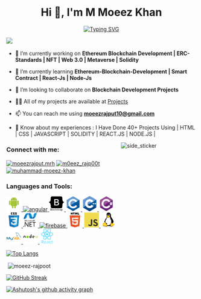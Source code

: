 <h1 align="center">Hi 👋, I'm M Moeez Khan</h1>
<p align="center" dir="auto">
<a href="https://git.io/typing-svg"><img src="https://readme-typing-svg.herokuapp.com?font=monospace&color=2BF736&center=true&vCenter=true&width=600&lines=Welcome+to+My+Profile.+;A+Passionate+Blockchain+Developer+And;A+Cyber+Security+Enthusiast." alt="Typing SVG" /></a>
</p>

![](https://komarev.com/ghpvc/?username=Moeez-Rajpoot&color=blue)

- 🔭 I’m currently working on **Ethereum Blockchain Development | ERC-Standards | NFT | Web 3.0 | Metaverse | Solidity**

- 🌱 I’m currently learning **Ethereum-Blockchain-Development | Smart Contract | React-Js | Node-Js**

- 👯 I’m looking to collaborate on **Blockchain Development Projects**

- 👨‍💻 All of my projects are available at [Projects](https://github.com/Moeez-Rajpoot?tab=repositories)

- 📫 You can reach me using **moeezrajput10@gmail.com**

- 📄 Know about my experiences : I Have Done 40+ Projects Using | HTML | CSS | JAVASCRIPT | SOLIDITY | REACT.JS | NODE.JS |

<img align="right" width="200px" height="200px" alt="side_sticker" src="https://camo.githubusercontent.com/ffbf71edb9eb65671926a8cc42a5a740bf5b799a9b93699a3a0de76e1793a80b/68747470733a2f2f6d656469612e67697068792e636f6d2f6d656469612f54456e586b637348725034596564436868412f67697068792e676966" data-canonical-src="https://media.giphy.com/media/TEnXkcsHrP4YedChhA/giphy.gif" style="max-width: 100%;">
<h3 align="left">Connect with me:</h3>
<p align="left">
<a href="https://fb.com/moeezrajput.mrh" target="blank"><img align="center" src="https://raw.githubusercontent.com/rahuldkjain/github-profile-readme-generator/master/src/images/icons/Social/facebook.svg" alt="moeezrajput.mrh" height="30" width="40" /></a>
<a href="https://instagram.com/m0eez_rajp00t" target="blank"><img align="center" src="https://raw.githubusercontent.com/rahuldkjain/github-profile-readme-generator/master/src/images/icons/Social/instagram.svg" alt="m0eez_rajp00t" height="30" width="40" /></a>
<a href="https://linkedin.com/in/muhammad-moeez-khan-068788235" target="blank"><img align="center" src="https://raw.githubusercontent.com/rahuldkjain/github-profile-readme-generator/master/src/images/icons/Social/linked-in-alt.svg" alt="muhammad-moeez-khan" height="30" width="40" /></a>
</p>
<h3 align="left">Languages and Tools:</h3>
<p align="left"> <a href="https://developer.android.com" target="_blank" rel="noreferrer"> <img src="https://raw.githubusercontent.com/devicons/devicon/master/icons/android/android-original-wordmark.svg" alt="android" width="40" height="40"/> </a> <a href="https://angular.io" target="_blank" rel="noreferrer"> <img src="https://angular.io/assets/images/logos/angular/angular.svg" alt="angular" width="40" height="40"/> </a> <a href="https://getbootstrap.com" target="_blank" rel="noreferrer"> <img src="https://raw.githubusercontent.com/devicons/devicon/master/icons/bootstrap/bootstrap-plain-wordmark.svg" alt="bootstrap" width="40" height="40"/> </a> <a href="https://www.cprogramming.com/" target="_blank" rel="noreferrer"> <img src="https://raw.githubusercontent.com/devicons/devicon/master/icons/c/c-original.svg" alt="c" width="40" height="40"/> </a> <a href="https://www.w3schools.com/cpp/" target="_blank" rel="noreferrer"> <img src="https://raw.githubusercontent.com/devicons/devicon/master/icons/cplusplus/cplusplus-original.svg" alt="cplusplus" width="40" height="40"/> </a> <a href="https://www.w3schools.com/cs/" target="_blank" rel="noreferrer"> <img src="https://raw.githubusercontent.com/devicons/devicon/master/icons/csharp/csharp-original.svg" alt="csharp" width="40" height="40"/> </a> <a href="https://www.w3schools.com/css/" target="_blank" rel="noreferrer"> <img src="https://raw.githubusercontent.com/devicons/devicon/master/icons/css3/css3-original-wordmark.svg" alt="css3" width="40" height="40"/> </a> <a href="https://dotnet.microsoft.com/" target="_blank" rel="noreferrer"> <img src="https://raw.githubusercontent.com/devicons/devicon/master/icons/dot-net/dot-net-original-wordmark.svg" alt="dotnet" width="40" height="40"/> </a> <a href="https://firebase.google.com/" target="_blank" rel="noreferrer"> <img src="https://www.vectorlogo.zone/logos/firebase/firebase-icon.svg" alt="firebase" width="40" height="40"/> </a> <a href="https://www.w3.org/html/" target="_blank" rel="noreferrer"> <img src="https://raw.githubusercontent.com/devicons/devicon/master/icons/html5/html5-original-wordmark.svg" alt="html5" width="40" height="40"/> </a> <a href="https://developer.mozilla.org/en-US/docs/Web/JavaScript" target="_blank" rel="noreferrer"> <img src="https://raw.githubusercontent.com/devicons/devicon/master/icons/javascript/javascript-original.svg" alt="javascript" width="40" height="40"/> </a> <a href="https://www.linux.org/" target="_blank" rel="noreferrer"> <img src="https://raw.githubusercontent.com/devicons/devicon/master/icons/linux/linux-original.svg" alt="linux" width="40" height="40"/> </a> <a href="https://www.mysql.com/" target="_blank" rel="noreferrer"> <img src="https://raw.githubusercontent.com/devicons/devicon/master/icons/mysql/mysql-original-wordmark.svg" alt="mysql" width="40" height="40"/> </a> <a href="https://nodejs.org" target="_blank" rel="noreferrer"> <img src="https://raw.githubusercontent.com/devicons/devicon/master/icons/nodejs/nodejs-original-wordmark.svg" alt="nodejs" width="40" height="40"/> </a> <a href="https://reactjs.org/" target="_blank" rel="noreferrer"> <img src="https://raw.githubusercontent.com/devicons/devicon/master/icons/react/react-original-wordmark.svg" alt="react" width="40" height="40"/> </a> </p>

[![Top Langs](https://github-readme-stats.vercel.app/api/top-langs/?username=Moeez-Rajpoot&show_icons=true&count_private=true&theme=react&hide_border=true&bg_color=0D1117)](https://github.com/anuraghazra/github-readme-stats)

<p>&nbsp;<img align="center" src="https://github-readme-stats.vercel.app/api?username=Moeez-Rajpoot&show_icons=true&count_private=true&theme=react&hide_border=true&bg_color=0D1117" alt="moeez-rajpoot" /></p>

[![GitHub Streak](https://streak-stats.demolab.com?user=Moeez-Rajpoot&theme=black-ice&hide_border=true&background=45%2C000000%2C000000)](https://git.io/streak-stats)

[![Ashutosh's github activity graph](https://github-readme-activity-graph.vercel.app/graph?username=Moeez-Rajpoot&theme=react-dark)](https://github.com/ashutosh00710/github-readme-activity-graph)

